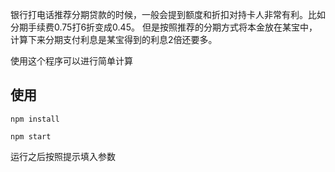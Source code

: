 银行打电话推荐分期贷款的时候，一般会提到额度和折扣对持卡人非常有利。比如分期手续费0.75打6折变成0.45。
但是按照推荐的分期方式将本金放在某宝中，计算下来分期支付利息是某宝得到的利息2倍还要多。

使用这个程序可以进行简单计算

## 使用
`npm install`

`npm start`

运行之后按照提示填入参数